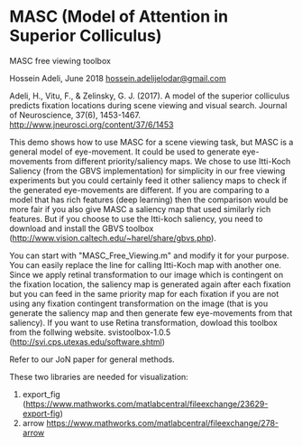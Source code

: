 # MASC (Model of Attention in Superior Colliculus)

MASC free viewing toolbox 

Hossein Adeli, June 2018
hossein.adelijelodar@gmail.com 

Adeli, H., Vitu, F., & Zelinsky, G. J. (2017). A model of the superior colliculus predicts fixation locations during scene viewing and visual search. Journal of Neuroscience, 37(6), 1453-1467. http://www.jneurosci.org/content/37/6/1453

This demo shows how to use MASC for a scene viewing task, but MASC is a general model of eye-movement. It could be used to generate eye-movements from different priority/saliency maps. We chose to use Itti-Koch Saliency (from the GBVS implementation) for simplicity in our free viewing experiments but you could certainly feed it other saliency maps to check if the generated eye-movements are different. If you are comparing to a model that has rich features (deep learning) then the comparison would be more fair if you also give MASC a saliency map that used similarly rich features. But if you choose to use the Itti-koch saliency, you need to download and install the GBVS toolbox (http://www.vision.caltech.edu/~harel/share/gbvs.php).

You can start with "MASC_Free_Viewing.m" and modify it for your purpose. You can easily replace the line for calling Itti-Koch map with another one. Since we apply retinal transformation to our image which is contingent on the fixation location, the saliency map is generated again after each fixation but you can feed in the same priority map for each fixation if you are not using any fixation contingent transformation on the image (that is you generate the saliency map and then generate few eye-movements from that saliency). If you want to use Retina transformation, dowload this toolbox from the follwing website. 
svistoolbox-1.0.5  (http://svi.cps.utexas.edu/software.shtml)

Refer to our JoN paper for general methods.

These two libraries are needed for visualization: 

1. export_fig  (https://www.mathworks.com/matlabcentral/fileexchange/23629-export-fig)
2. arrow  https://www.mathworks.com/matlabcentral/fileexchange/278-arrow
